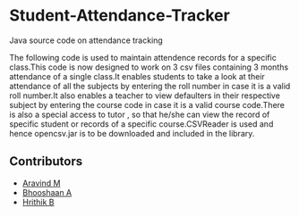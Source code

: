 # Student-Attendance-Tracker
Java source code on attendance tracking

The following code is used to maintain attendence records for a specific class.This code is now designed to work on 3 csv files containing 3 months attendance of a single class.It enables students to take a look at their attendance of all the subjects by entering the roll number in case it is a valid roll number.It also enables a teacher to view defaulters in their respective subject by entering the course code in case it is a valid course code.There is also a special access to tutor , so that he/she can view the record of specific student or records of a specific course.CSVReader is used and hence opencsv.jar is to be downloaded and included in the library.

## Contributors
- <a href="https://github.com/Aravindkrish25">Aravind M  </a>
- <a href="https://github.com/Bhooshaan">Bhooshaan A  </a>
- <a href="https://github.com/Hrithik1702">Hrithik B </a>
